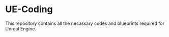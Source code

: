 # UE-Coding
This repository contains all the necassary codes and blueprints required for Unreal Engine. 
